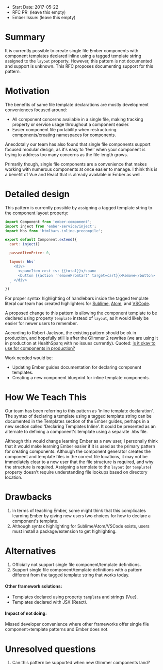 - Start Date: 2017-05-22
- RFC PR: (leave this empty)
- Ember Issue: (leave this empty)

# Summary

It is currently possible to create single file Ember components with component
templates declared inline using a tagged template string assigned to the `layout`
property. However, this pattern is not documented and support is unknown. This RFC
proposes documenting support for this pattern.

# Motivation

The benefits of same file template declarations are mostly development conveniences
focused around:
- All component concerns available in a single file, making tracking property or
  service usage throughout a component easier.
- Easier component file portability when restructuring components/creating namespaces
  for components.

Anecdotally our team has also found that single file components support focused
modular design, as it's easy to 'feel' when your component is trying to address too
many concerns as the file length grows.

Primarily though, single file components are a convenience that makes working with
numerous components at once easier to manage. I think this is a benefit of Vue and
React that is already available in Ember as well.

# Detailed design

This pattern is currently possible by assigning a tagged template string to the
component layout property:

```javascript
import Component from 'ember-component';
import inject from 'ember-service/inject';
import hbs from 'htmlbars-inline-precompile';

export default Component.extend({
  cart: inject()

  passedItemPrice: 0,

  layout: hbs`
    <div>
      <span>Item cost is: {{total}}</span>
      <button {{action 'removeFromCart' target=cart}}>Remove</button>
    </div>
  `
})
```

For proper syntax highlighting of handlebars inside the tagged template literal our
team has created highlighters for
[Sublime](https://github.com/healthsparq/sublime-ember-syntax),
[Atom](https://atom.io/packages/language-ember), and
[VSCode](https://marketplace.visualstudio.com/items?itemName=dhedgecock.ember-syntax).

A proposed change to this pattern is allowing the component template to be declared
using property `template` instead of `layout`, as it would likely be easier for newer
users to remember.

According to Robert Jackson, the existing pattern should be ok in production, and
hopefully still is after the Glimmer 2 rewrites (we are using it in production at
HealthSparq with no issues currently).
Quoted: [Is it okay to use for components in production?](https://github.com/ember-cli/ember-cli-htmlbars-inline-precompile/issues/26)

Work needed would be:
- Updating Ember guides documentation for declaring component templates.
- Creating a new component blueprint for inline template components.

# How We Teach This

Our team has been referring to this pattern as 'inline template declaration'. The
syntax of declaring a template using a tagged template string can be documented in
the Templates section of the Ember guides, perhaps in a new section called 'Declaring
Templates Inline'. It could be presented as an alternate to defining a component's
template using a separate .hbs file.

Although this would change learning Ember as a new user, I personally think that it
would make learning Ember easier if it is used as the primary pattern for creating
components. Although the component generator creates the component and template files
in the correct file locations, it may not be immediately clear to a new user that
the file structure is required, and why the structure is required. Assigning a
template to the `layout` (or `template`) property doesn't require understanding file
lookups based on directory location.

# Drawbacks

1. In terms of teaching Ember, some might think that this complicates learning Ember
  by giving new users two choices for how to declare a component's template.
2. Although syntax highlighting for Sublime/Atom/VSCode exists, users must install
  a package/extension to get highlighting.

# Alternatives

1. Officially not support single file component/template definitions.
2. Support single file component/template definitions with a pattern different from
  the tagged template string that works today.

#### Other framework solutions:
- Templates declared using property `template` and strings (Vue).
- Templates declared with JSX (React).

#### Impact of not doing:
Missed developer convenience where other frameworks offer single file
component+template patterns and Ember does not.

# Unresolved questions

1. Can this pattern be supported when new Glimmer components land?
